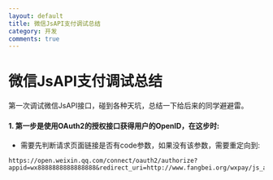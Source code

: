 ```yaml
---
layout: default
title: 微信JsAPI支付调试总结
category: 开发
comments: true
---
```


# 微信JsAPI支付调试总结

第一次调试微信JsAPI接口，碰到各种天坑，总结一下给后来的同学避避雷。

#### 1. 第一步是使用OAuth2的授权接口获得用户的OpenID，在这步时:

* 需要先判断请求页面链接是否有code参数，如果没有该参数，需要重定向到:

```
https://open.weixin.qq.com/connect/oauth2/authorize?appid=wx8888888888888888&redirect_uri=http://www.fangbei.org/wxpay/js_api_call.php&response_type=code&scope=snsapi_base&state=STATE#wechat_redirect
```